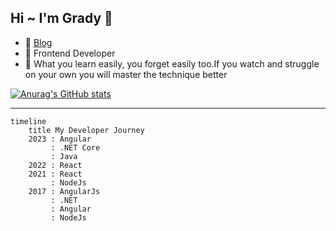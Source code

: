 ## Hi ~ I'm Grady 👋

- 🍡  <a href="https://grady-blog.web.app/pages/posts/list" target="_blank">Blog</a> 
- 🍜  Frontend Developer
- 🧃  What you learn easily, you forget easily too.If you watch and struggle on your own you will master the technique better



[![Anurag's GitHub stats](https://github-readme-stats.vercel.app/api?username=grady982&hide=contribs,prs&show_icons=true&theme=dark)]()

---

```mermaid
timeline
    title My Developer Journey
    2023 : Angular
         : .NET Core
         : Java
    2022 : React
    2021 : React
         : NodeJs
    2017 : AngularJs
         : .NET
         : Angular
         : NodeJs
```
